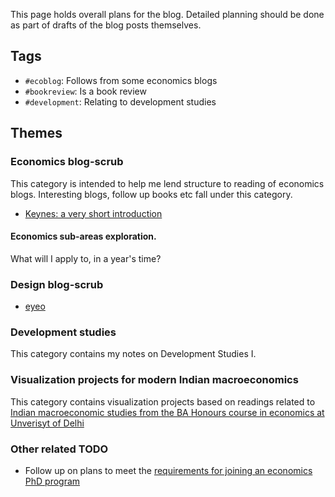 This page holds overall plans for the blog. Detailed planning should be done as
part of drafts of the blog posts themselves.

## Tags

- `#ecoblog`: Follows from some economics blogs
- `#bookreview`: Is a book review
- `#development`: Relating to development studies

## Themes

### Economics blog-scrub
This category is intended to help me lend structure to reading of economics
blogs. Interesting blogs, follow up books etc fall under this category.

- [Keynes: a very short introduction](http://www.bradford-delong.com/2017/07/reading-notes-for-robert-skidelsky-keynes-a-very-short-introduction.html)

#### Economics sub-areas exploration.
What will I apply to, in a year's time?

### Design blog-scrub

- [eyeo](http://eyeofestival.com/about/)

### Development studies
This category contains my notes on Development Studies I.

### Visualization projects for modern Indian macroeconomics
This category contains visualization projects based on readings related to
[Indian macroeconomic studies from the BA Honours course in economics at
Unverisyt of Delhi](http://www.du.ac.in/du/uploads/old-ug-courses/8512_BA_H_Eco.pdf)


### Other related TODO

- Follow up on plans to meet the [requirements for joining an economics PhD
  program](https://qz.com/116081/the-complete-guide-to-getting-into-an-economics-phd-program/)
